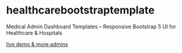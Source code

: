 # healthcarebootstraptemplate
Medical Admin Dashboard Templates – Responsive Bootstrap 5 UI for Healthcare &amp; Hospitals
<br>

[live demo & more admins](https://therichpost.com/medical-admin-dashboard-templates-responsive-bootstrap-5-ui-for-healthcare-hospitals/)
